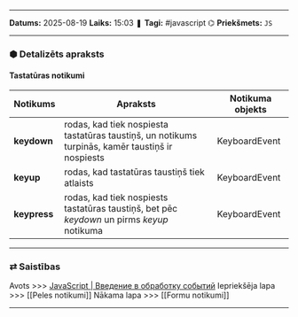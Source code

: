 ___

**Datums:** 2025-08-19
**Laiks:** 15:03
❚ **Tagi:** #javascript 
⌬ **Priekšmets:**  `JS`

---
### ⬢ Detalizēts apraksts
#### Tastatūras notikumi

| Notikums     | Apraksts                                                                                         | Notikuma objekts |
| ------------ | ------------------------------------------------------------------------------------------------ | ---------------- |
| **keydown**  | rodas, kad tiek nospiesta tastatūras taustiņš, un notikums turpinās, kamēr taustiņš ir nospiests | KeyboardEvent    |
| **keyup**    | rodas, kad tastatūras taustiņš tiek atlaists                                                     | KeyboardEvent    |
| **keypress** | rodas, kad tiek nospiests tastatūras taustiņš, bet pēc _keydown_ un pirms _keyup_ notikuma       | KeyboardEvent    |

---
### ⇄ Saistības

Avots >>> [JavaScript \| Введение в обработку событий](https://metanit.com/web/javascript/9.1.php)
Iepriekšēja lapa >>> [[Peles notikumi]]
Nākama lapa >>> [[Formu notikumi]]

---